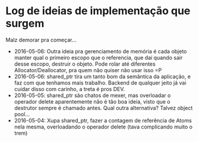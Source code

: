 Log de ideias de implementação que surgem
=========================================
Malz demorar pra começar...

- 2016-05-06: Outra ideia pra gerenciamento de memória é cada objeto manter
  qual o primeiro escopo que o referencia, que daí quando sair desse escopo,
  destruir o objeto. Pode rolar até diferentes Allocator/Deallocator, pra quem
  não quiser não usar isso =P
- 2016-05-06: shared\_ptr tira um tanto bom da semântica da aplicação, e faz
  com que tenhamos mais trabalho.  Backend de qualquer jeito já vai cuidar
  disso com carinho, a treta é pros DEV.
- 2016-05-05: shared\_ptr são chatos de mexer, mas overloadar o operador delete
  aparentemente não é tão boa ideia, visto que o destrutor sempre é chamado antes.
  Qual outra alternativa? Talvez object pool...
- 2016-05-04: Xupa shared\_ptr, fazer a contagem de referência de Atoms nela
  mesma, overloadando o operador delete (tava complicando muito o trem)
